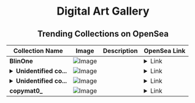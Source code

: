 <div align="center">

# Digital Art Gallery

## Trending Collections on OpenSea

| Collection Name                       | Image                                                                                     | Description                       | OpenSea Link                                                                                          |
|---------------------------------------|-------------------------------------------------------------------------------------------|-----------------------------------|--------------------------------------------------------------------------------------------------------|
| **BlinOne** | ![Image](https://i.seadn.io/s/raw/files/9f565fead70f68e94c1f81ef92563197.jpg?w=500&auto=format?w=200&auto=format) |  | <details><summary>Link</summary>[BlinOne](https://opensea.io/collection/blinone)</details> |
| **<details><summary>Unidentified co...</summary>Unidentified contract fd5ede87-e378-4049-aed8-282f1baaba5d</details>** | ![Image](https://i.seadn.io/s/raw/files/cf57d187551dd413e4295042fa0b97b2.jpg?w=500&auto=format?w=200&auto=format) |  | <details><summary>Link</summary>[Unidentified contract fd5ede87-e378-4049-aed8-282f1baaba5d](https://opensea.io/collection/unidentified-contract-fd5ede87-e378-4049-aed8-282f)</details> |
| **<details><summary>Unidentified co...</summary>Unidentified contract e6075aed-2386-4006-9100-769ea31e40f2</details>** | ![Image](https://i.seadn.io/s/raw/files/a837708742ad8afcb35eb60ba787976d.jpg?w=500&auto=format?w=200&auto=format) |  | <details><summary>Link</summary>[Unidentified contract e6075aed-2386-4006-9100-769ea31e40f2](https://opensea.io/collection/unidentified-contract-e6075aed-2386-4006-9100-769e)</details> |
| **copymat0_** | ![Image](https://i.seadn.io/s/raw/files/7ad2133c9269555baad55c10db3470df.png?w=500&auto=format?w=200&auto=format) |  | <details><summary>Link</summary>[copymat0_](https://opensea.io/collection/copymat0)</details> |

</div>